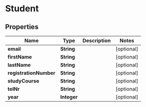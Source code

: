 
# Student

## Properties
Name | Type | Description | Notes
------------ | ------------- | ------------- | -------------
**email** | **String** |  |  [optional]
**firstName** | **String** |  |  [optional]
**lastName** | **String** |  |  [optional]
**registrationNumber** | **String** |  |  [optional]
**studyCourse** | **String** |  |  [optional]
**telNr** | **String** |  |  [optional]
**year** | **Integer** |  |  [optional]



